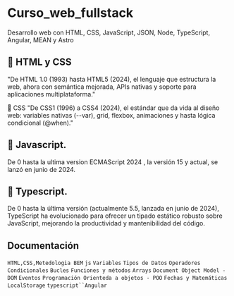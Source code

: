 # Curso_web_fullstack
Desarrollo web con HTML, CSS, JavaScript, JSON, Node, TypeScript, Angular, MEAN y Astro

## 🚀 HTML y CSS
"De HTML 1.0 (1993) hasta HTML5 (2024), el lenguaje que estructura la web, ahora con semántica mejorada, APIs nativas y soporte para aplicaciones multiplataforma."

🎨 CSS
"De CSS1 (1996) a CSS4 (2024), el estándar que da vida al diseño web: variables nativas (--var), grid, flexbox, animaciones y hasta lógica condicional (@when)."

## 🚀 Javascript.
De 0 hasta la ultima version ECMAScript 2024 , la versión 15 y actual, se lanzó en junio de 2024.

## 🚀 Typescript.
De 0 hasta la última versión (actualmente 5.5, lanzada en junio de 2024), TypeScript ha evolucionado para ofrecer un tipado estático robusto sobre JavaScript, mejorando la productividad y mantenibilidad del código.


## Documentación

`HTML,CSS,Metedologia BEM` `js` `Variables` `Tipos de Datos` `Operadores` `Condicionales` `Bucles` `Funciones y métodos` `Arrays` `Document Object Model - DOM` `Eventos` `Programación Orienteda a objetos - POO` `Fechas y Matemáticas` `LocalStorage` `typescript``Angular`
